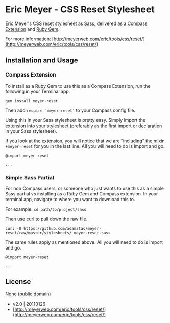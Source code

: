 # Eric Meyer - CSS Reset Stylesheet

Eric Meyer's CSS reset stylesheet as [Sass](http://sass-lang.com/), delivered as a [Compass Extension](http://compass-style.org/docs/tutorials/extensions/) and [Ruby Gem](http://rubygems.org/).

For more information: [http://meyerweb.com/eric/tools/css/reset/](http://meyerweb.com/eric/tools/css/reset/)

## Installation and Usage

### Compass Extension

To install as a Ruby Gem to use this as a Compass Extension, run the following in your Terminal app.

    gem install meyer-reset

Then add `require 'meyer-reset'` to your Compass config file.

Using this in your Sass stylesheet is pretty easy. Simply import the extension into your stylesheet (preferably as the first import or declaration in your Sass stylesheet).

If you look at [the extension](https://github.com/adamstac/meyer-reset/blob/master/stylesheets/_meyer-reset.sass), you will notice that we are "including" the mixin `+meyer-reset` for you in the last line. All you will need to do is import and go.

    @import meyer-reset
    
    ...

### Simple Sass Partial

For non Compass users, or someone who just wants to use this as a simple Sass partial vs installing as a Ruby Gem and Compass extension. In your terminal app, navigate to where you want to download this to.

For example: `cd path/to/project/sass`

Then use curl to pull down the raw file.

    curl -0 https://github.com/adamstac/meyer-reset/raw/master/stylesheets/_meyer-reset.sass

The same rules apply as mentioned above. All you will need to do is import and go.

    @import meyer-reset
    
    ...

## License

None (public domain)

* v2.0 | 20110126
* [http://meyerweb.com/eric/tools/css/reset/](http://meyerweb.com/eric/tools/css/reset/)
